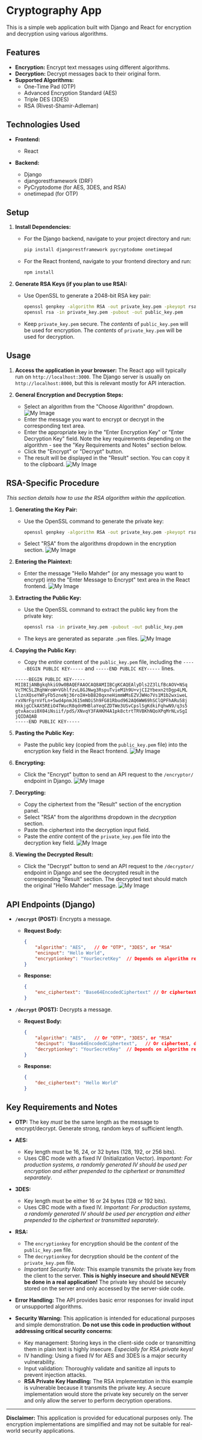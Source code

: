 # Cryptography App

This is a simple web application built with Django and React for encryption and decryption using various algorithms.

## Features

*   **Encryption:** Encrypt text messages using different algorithms.
*   **Decryption:** Decrypt messages back to their original form.
*   **Supported Algorithms:**
    *   One-Time Pad (OTP)
    *   Advanced Encryption Standard (AES)
    *   Triple DES (3DES)
    *   RSA (Rivest-Shamir-Adleman)

## Technologies Used

*   **Frontend:**
    *   React

*   **Backend:**
    *   Django
    *   djangorestframework (DRF)
    *   PyCryptodome (for AES, 3DES, and RSA)
    *   onetimepad (for OTP)

## Setup

1.  **Install Dependencies:**
    *   For the Django backend, navigate to your project directory and run:

        ```bash
        pip install djangorestframework pycryptodome onetimepad
        ```
    *   For the React frontend, navigate to your frontend directory and run:

        ```bash
        npm install
        ```

2.  **Generate RSA Keys (if you plan to use RSA):**
    *   Use OpenSSL to generate a 2048-bit RSA key pair:

        ```bash
        openssl genpkey -algorithm RSA -out private_key.pem -pkeyopt rsa_keygen_bits:2048
        openssl rsa -in private_key.pem -pubout -out public_key.pem
        ```
    *   Keep `private_key.pem` secure. The *contents* of `public_key.pem` will be used for encryption. The *contents* of `private_key.pem` will be used for decryption.

## Usage

1.  **Access the application in your browser:** The React app will typically run on `http://localhost:3000`. The Django server is usually on `http://localhost:8000`, but this is relevant mostly for API interaction.

2.  **General Encryption and Decryption Steps:**
    *   Select an algorithm from the "Choose Algorithm" dropdown.
        ![My Image](/readmefiles/image1.png)
    *   Enter the message you want to encrypt or decrypt in the corresponding text area.
    *   Enter the appropriate key in the "Enter Encryption Key" or "Enter Decryption Key" field. Note the key requirements depending on the algorithm - see the "Key Requirements and Notes" section below.
    *   Click the "Encrypt" or "Decrypt" button.
    *   The result will be displayed in the "Result" section. You can copy it to the clipboard.
        ![My Image](/readmefiles/image2.png)

## RSA-Specific Procedure

*This section details how to use the RSA algorithm within the application.*

1.  **Generating the Key Pair:**
    *   Use the OpenSSL command to generate the private key:

        ```bash
        openssl genpkey -algorithm RSA -out private_key.pem -pkeyopt rsa_keygen_bits:2048
        ```

    *   Select "RSA" from the algorithms dropdown in the encryption section.
        ![My Image](/readmefiles/image6.png)

2.  **Entering the Plaintext:**
    *   Enter the message "Hello Mahder" (or any message you want to encrypt) into the "Enter Message to Encrypt" text area in the React frontend.
        ![My Image](/readmefiles/image7.png)

3.  **Extracting the Public Key:**
    *   Use the OpenSSL command to extract the public key from the private key:

        ```bash
        openssl rsa -in private_key.pem -pubout -out public_key.pem
        ```

    *   The keys are generated as separate `.pem` files.
        ![My Image](/readmefiles/image8.png)

4.  **Copying the Public Key:**
    *   Copy the *entire* content of the `public_key.pem` file, including the `-----BEGIN PUBLIC KEY-----` and `-----END PUBLIC KEY-----` lines.

    ```
    -----BEGIN PUBLIC KEY-----
    MIIBIjANBgkqhkiG9w0BAQEFAAOCAQ8AMIIBCgKCAQEAlyDls2Z3lLfBcAOV+NSq
    VcTMC5LZRqhWroW+VGhlfzvL8GJNwg3RspuTvieM1h9U+vjCI2Ybexn2tDgp4LML
    LlznXQseYWFyFb5zneNj36roIH+bB820qxneHimmWMsEZVJWHo7Vs1M1b2wxiweL
    rxVNrFgrnVfLn+5wd4pnmJ615mNOi5h9FG81Rbud962AQ6WW69hSClQPFhARu58j
    HkkjgCCkAX5REiO4TWucR8qdnMHBlaYeqCZDTWe3USvCpslSgKdkiFqhwN9/q3s5
    gtvAacui0X04iNsiif/pdS/XNvqY3FAHKM4A1pk8ctrtTRVBKhNQoXPqMrNLvSgI
    jQIDAQAB
    -----END PUBLIC KEY-----
    ```

5.  **Pasting the Public Key:**
    *   Paste the public key (copied from the `public_key.pem` file) into the encryption key field in the React frontend.
        ![My Image](/readmefiles/image9.png)

6.  **Encrypting:**
    *   Click the "Encrypt" button to send an API request to the `/encryptor/` endpoint in Django.
        ![My Image](/readmefiles/image10.png)

7.  **Decrypting:**
    *   Copy the ciphertext from the "Result" section of the encryption panel.
    *   Select "RSA" from the algorithms dropdown in the *decryption* section.
    *   Paste the ciphertext into the decryption input field.
    *   Paste the *entire* content of the `private_key.pem` file into the decryption key field.
        ![My Image](/readmefiles/image11.png)

8.  **Viewing the Decrypted Result:**
    *   Click the "Decrypt" button to send an API request to the `/decryptor/` endpoint in Django and see the decrypted result in the corresponding "Result" section. The decrypted text should match the original "Hello Mahder" message.
        ![My Image](/readmefiles/image12.png)

## API Endpoints (Django)

*   **`/encrypt` (POST):** Encrypts a message.

    *   **Request Body:**

        ```json
        {
            "algorithm": "AES",   // Or "OTP", "3DES", or "RSA"
            "encinput": "Hello World",
            "encryptionkey": "YourSecretKey"  // Depends on algorithm requirement - see notes below
        }
        ```

    *   **Response:**

        ```json
        {
            "enc_ciphertext": "Base64EncodedCiphertext" // Or ciphertext, depending on algorithm
        }
        ```

*   **`/decrypt` (POST):** Decrypts a message.

    *   **Request Body:**

        ```json
        {
            "algorithm": "AES",   // Or "OTP", "3DES", or "RSA"
            "decinput": "Base64EncodedCiphertext",   // Or ciphertext, depending on algorithm
            "decryptionkey": "YourSecretKey"  // Depends on algorithm requirement - see notes below
        }
        ```

    *   **Response:**

        ```json
        {
            "dec_ciphertext": "Hello World"
        }
        ```

## Key Requirements and Notes

*   **OTP:** The key *must* be the same length as the message to encrypt/decrypt. Generate strong, random keys of sufficient length.
*   **AES:**
    *   Key length must be 16, 24, or 32 bytes (128, 192, or 256 bits).
    *   Uses CBC mode with a fixed IV (Initialization Vector). *Important: For production systems, a randomly generated IV should be used per encryption and either prepended to the ciphertext or transmitted separately*.
*   **3DES:**
    *   Key length must be either 16 or 24 bytes (128 or 192 bits).
    *   Uses CBC mode with a fixed IV. *Important: For production systems, a randomly generated IV should be used per encryption and either prepended to the ciphertext or transmitted separately*.
*   **RSA:**
    *   The `encryptionkey` for encryption should be the *content* of the `public_key.pem` file.
    *   The `decryptionkey` for decryption should be the *content* of the `private_key.pem` file.
    *   *Important Security Note:* This example transmits the private key from the client to the server. **This is highly insecure and should NEVER be done in a real application!** The private key should be securely stored on the server and only accessed by the server-side code.

*   **Error Handling:** The API provides basic error responses for invalid input or unsupported algorithms.

*   **Security Warning:** This application is intended for educational purposes and simple demonstration. **Do not use this code in production without addressing critical security concerns**:
    *   Key management: Storing keys in the client-side code or transmitting them in plain text is highly insecure. *Especially for RSA private keys!*
    *   IV handling: Using a fixed IV for AES and 3DES is a major security vulnerability.
    *   Input validation: Thoroughly validate and sanitize all inputs to prevent injection attacks.
    *   **RSA Private Key Handling:** The RSA implementation in this example is vulnerable because it transmits the private key. A secure implementation would store the private key securely on the server and only allow the server to perform decryption operations.

---

**Disclaimer:** This application is provided for educational purposes only. The encryption implementations are simplified and may not be suitable for real-world security applications.